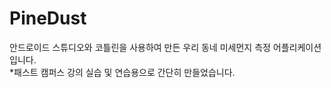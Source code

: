# PineDust
안드로이드 스튜디오와 코틀린을 사용하여 만든 우리 동네 미세먼지 측정 어플리케이션입니다.
<br>
*패스트 캠퍼스 강의 실습 및 연습용으로 간단히 만들었습니다.

